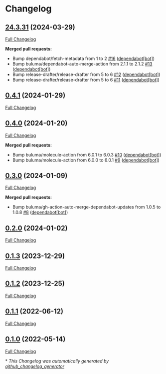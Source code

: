 # Changelog

## [24.3.31](https://github.com/buluma/ansible-role-consul_ca/tree/24.3.31) (2024-03-29)

[Full Changelog](https://github.com/buluma/ansible-role-consul_ca/compare/0.4.1...24.3.31)

**Merged pull requests:**

- Bump dependabot/fetch-metadata from 1 to 2 [\#16](https://github.com/buluma/ansible-role-consul_ca/pull/16) ([dependabot[bot]](https://github.com/apps/dependabot))
- Bump buluma/dependabot-auto-merge-action from 2.1.1 to 2.1.2 [\#13](https://github.com/buluma/ansible-role-consul_ca/pull/13) ([dependabot[bot]](https://github.com/apps/dependabot))
- Bump release-drafter/release-drafter from 5 to 6 [\#12](https://github.com/buluma/ansible-role-consul_ca/pull/12) ([dependabot[bot]](https://github.com/apps/dependabot))
- Bump release-drafter/release-drafter from 5 to 6 [\#11](https://github.com/buluma/ansible-role-consul_ca/pull/11) ([dependabot[bot]](https://github.com/apps/dependabot))

## [0.4.1](https://github.com/buluma/ansible-role-consul_ca/tree/0.4.1) (2024-01-29)

[Full Changelog](https://github.com/buluma/ansible-role-consul_ca/compare/0.4.0...0.4.1)

## [0.4.0](https://github.com/buluma/ansible-role-consul_ca/tree/0.4.0) (2024-01-20)

[Full Changelog](https://github.com/buluma/ansible-role-consul_ca/compare/0.3.0...0.4.0)

**Merged pull requests:**

- Bump buluma/molecule-action from 6.0.1 to 6.0.3 [\#10](https://github.com/buluma/ansible-role-consul_ca/pull/10) ([dependabot[bot]](https://github.com/apps/dependabot))
- Bump buluma/molecule-action from 6.0.0 to 6.0.1 [\#9](https://github.com/buluma/ansible-role-consul_ca/pull/9) ([dependabot[bot]](https://github.com/apps/dependabot))

## [0.3.0](https://github.com/buluma/ansible-role-consul_ca/tree/0.3.0) (2024-01-09)

[Full Changelog](https://github.com/buluma/ansible-role-consul_ca/compare/0.2.0...0.3.0)

**Merged pull requests:**

- Bump buluma/gh-action-auto-merge-dependabot-updates from 1.0.5 to 1.0.8 [\#8](https://github.com/buluma/ansible-role-consul_ca/pull/8) ([dependabot[bot]](https://github.com/apps/dependabot))

## [0.2.0](https://github.com/buluma/ansible-role-consul_ca/tree/0.2.0) (2024-01-02)

[Full Changelog](https://github.com/buluma/ansible-role-consul_ca/compare/0.1.3...0.2.0)

## [0.1.3](https://github.com/buluma/ansible-role-consul_ca/tree/0.1.3) (2023-12-29)

[Full Changelog](https://github.com/buluma/ansible-role-consul_ca/compare/0.1.2...0.1.3)

## [0.1.2](https://github.com/buluma/ansible-role-consul_ca/tree/0.1.2) (2023-12-25)

[Full Changelog](https://github.com/buluma/ansible-role-consul_ca/compare/0.1.1...0.1.2)

## [0.1.1](https://github.com/buluma/ansible-role-consul_ca/tree/0.1.1) (2022-06-12)

[Full Changelog](https://github.com/buluma/ansible-role-consul_ca/compare/0.1.0...0.1.1)

## [0.1.0](https://github.com/buluma/ansible-role-consul_ca/tree/0.1.0) (2022-05-14)

[Full Changelog](https://github.com/buluma/ansible-role-consul_ca/compare/6dc5e05e7c7ca797ecb35de0fdcd3b15dff9722f...0.1.0)



\* *This Changelog was automatically generated by [github_changelog_generator](https://github.com/github-changelog-generator/github-changelog-generator)*
